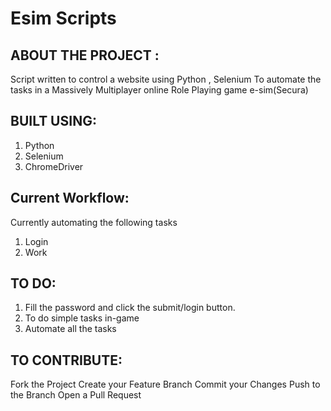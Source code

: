 # Esim Scripts

## ABOUT THE PROJECT :
Script written to control a website using Python , Selenium 
To automate the tasks in a Massively Multiplayer online Role Playing game e-sim(Secura)

## BUILT USING:
1. Python
1. Selenium
1. ChromeDriver

## Current Workflow:
Currently automating the following tasks
1. Login
1. Work


## TO DO:
1. Fill the password and click the submit/login button.
1. To do simple tasks in-game
1. Automate all the tasks

## TO CONTRIBUTE:
Fork the Project
Create your Feature Branch
Commit your Changes
Push to the Branch
Open a Pull Request
